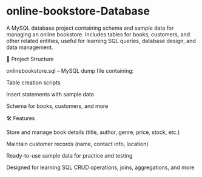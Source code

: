 # online-bookstore-Database
A MySQL database project containing schema and sample data for managing an online bookstore. Includes tables for books, customers, and other related entities, 
useful for learning SQL queries, database design, and data management.

📂 Project Structure

onlinebookstore.sql – MySQL dump file containing:

Table creation scripts

Insert statements with sample data

Schema for books, customers, and more

🛠 Features

Store and manage book details (title, author, genre, price, stock, etc.)

Maintain customer records (name, contact info, location)

Ready-to-use sample data for practice and testing

Designed for learning SQL CRUD operations, joins, aggregations, and more
